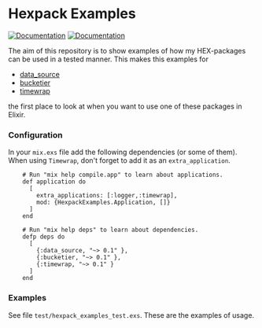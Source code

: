 # Hexpack Examples
[![Documentation](https://img.shields.io/badge/docs-hexpm-blue.svg)](http://hexdocs.pm/hexpack_examples/)
[![Documentation](https://travis-ci.com/iboard/hexpack_examples.svg?branch=master)](https://travis-ci.com/iboard/hexpack_examples)

The aim of this repository is to show examples of how my HEX-packages
can be used in a tested manner. This makes this examples for 

- [data_source][]
- [bucketier][]
- [timewrap][]

the first place to look at when you want to use one of these packages
in Elixir.

### Configuration

In your `mix.exs` file add the following dependencies (or some of them).
When using `Timewrap`, don't forget to add it as an `extra_application`.

        # Run "mix help compile.app" to learn about applications.
        def application do
          [
            extra_applications: [:logger,:timewrap],
            mod: {HexpackExamples.Application, []}
          ]
        end

        # Run "mix help deps" to learn about dependencies.
        defp deps do
          [
            {:data_source, "~> 0.1" },
            {:bucketier, "~> 0.1" },
            {:timewrap, "~> 0.1" }
          ]
        end

### Examples

See file `test/hexpack_examples_test.exs`. These are the examples of
usage.


[data_source]: https://hexdocs.pm/data_source
[bucketier]: https://hexdocs.pm/bucketier
[timewrap]: https://hexdocs.pm/timewrap
